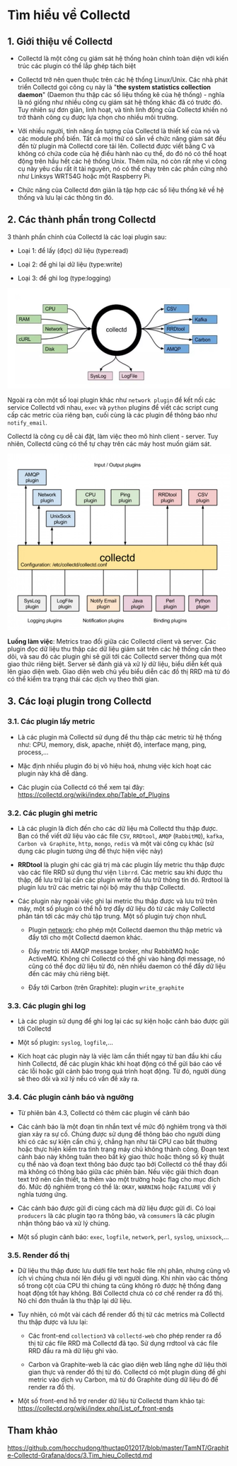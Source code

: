 # Tìm hiểu về Collectd

## 1. Giới thiệu về Collectd

- Collectd là một công cụ giám sát hệ thống hoàn chỉnh toàn diện với kiến trúc các plugin có thể lắp ghép tách biệt

- Collectd trở nên quen thuộc trên các hệ thống Linux/Unix. Các nhà phát triển Collectd gọi công cụ này là "**the system statistics collection daemon**" (Daemon thu thập các số liệu thống kê của hệ thống) - nghĩa là nó giống như nhiều công cụ giám sát hệ thống khác đã có trước đó. Tuy nhiên sự đơn giản, linh hoạt, và tính linh động của Collectd khiến nó trở thành công cụ được lựa chọn cho nhiều môi trường.

- Với nhiều người, tính năng ấn tượng của Collectd là thiết kế của nó và các module phổ biến. Tất cả mọi thứ có sẵn về chức năng giám sát đều đến từ plugin mà Collectd core tải lên. Collectd được viết bằng C và không có chứa code của hệ điều hành nào cụ thể, do đó nó có thể hoạt động trên hầu hết các hệ thống Unix. Thêm nữa, nó còn rất nhẹ vì công cụ này yêu cầu rất ít tài nguyên, nó có thể chạy trên các phần cứng nhỏ như Linksys WRT54G hoặc một Raspberry Pi.

- Chức năng của Collectd đơn giản là tập hợp các số liệu thống kê về hệ thống và lưu lại các thông tin đó.

## 2. Các thành phần trong Collectd

3 thành phần chính của Collectd là các loại plugin sau:

- Loại 1: để lấy (đọc) dữ liệu (type:read)

- Loại 2: để ghi lại dữ liệu (type:write)

- Loại 3: để ghi log (type:logging)

<img src="img/01.jpg">

Ngoài ra còn một số loại plugin khác như `network plugin` để kết nối các service Collectd với nhau, `exec` và `python` plugins để viết các script cung cấp các metric của riêng bạn, cuối cùng là các plugin để thông báo như `notify_email`.

Collectd là công cụ dễ cài đặt, làm việc theo mô hình client - server. Tuy nhiên, Collectd cũng có thể tự chạy trên các máy host muốn giám sát.

<img src="img/02.jpg">

**Luồng làm việc**: Metrics trao đổi giữa các Collectd client và server. Các plugin đọc dữ liệu thu thập các dữ liệu giám sát trên các hệ thống cần theo dõi, và sau đó các plugin ghi sẽ gửi tới các Collectd server thông qua một giao thức riêng biệt. Server sẽ đánh giá và xử lý dữ liệu, biểu diễn kết quả lên giao diện web. Giao diện web chủ yếu biểu diễn các đồ thị RRD mà từ đó có thể kiểm tra trạng thái các dịch vụ theo thời gian.

## 3. Các loại plugin trong Collectd

### 3.1. Các plugin lấy metric

- Là các plugin mà Collectd sử dụng để thu thập các metric từ hệ thống như: CPU, memory, disk, apache, nhiệt độ, interface mạng, ping, process,...

- Mặc định nhiều plugin đó bị vô hiệu hoá, nhưng việc kích hoạt các plugin này khá dễ dàng.

- Các plugin của Collectd có thể xem tại đây: https://collectd.org/wiki/index.php/Table_of_Plugins

### 3.2. Các plugin ghi metric

- Là các plugin là đích đến cho các dữ liệu mà Collectd thu thập được. Bạn có thể viết dữ liệu vào các file `CSV`, `RRDtool`, `AMQP` (`RabbitMQ`), `kafka`, `Carbon và Graphite`, `http`, `mongo`, `redis` và một vài công cụ khác (sử dụng các plugin tương ứng để thực hiện việc này)

- **RRDtool** là plugin ghi các giá trị mà các plugin lấy metric thu thập được vào các file RRD sử dụng thư viện `librrd`. Các metric sau khi được thu thập, để lưu trữ lại cần các plugin write để lưu trữ thông tin đó. Rrdtool là plugin lưu trữ các metric tại nội bộ máy thu thập Collectd.

- Các plugin này ngoài việc ghi lại metric thu thập được và lưu trữ trên máy, một số plugin có thể hỗ trợ đẩy dữ liệu đó từ các máy Collectd phân tán tới các máy chủ tập trung. Một số plugin tuỳ chọn nhưL

	- Plugin [network](https://collectd.org/wiki/index.php/Networking_introduction): cho phép một Collectd daemon thu thập metric và đẩy tới cho một Collectd daemon khác.
	
	- Đẩy metric tới AMQP message broker, như RabbitMQ hoặc ActiveMQ. Không chỉ Collectd có thể ghi vào hàng đợi message, nó cũng có thể đọc dữ liệu từ đó, nên nhiều daemon có thể đẩy dữ liệu đến các máy chủ riêng biệt.
	
	- Đẩy tới Carbon (trên Graphite): plugin `write_graphite`
	
### 3.3. Các plugin ghi log

- Là các plugin sử dụng để ghi log lại các sự kiện hoặc cảnh báo được gửi tới Collectd

- Một số plugin: `syslog`, `logfile`,...

- Kích hoạt các plugin này là việc làm cần thiết ngay từ ban đầu khi cấu hình Collectd, để các plugin khác khi hoạt động có thể gửi báo cáo về các lỗi hoặc gửi cảnh báo trong quá trình hoạt động. Từ đó, người dùng sẽ theo dõi và xử lý nếu có vấn đề xảy ra.

### 3.4. Các plugin cảnh báo và ngưỡng

- Từ phiên bản 4.3, Collectd có thêm các plugin về cảnh báo

- Các cảnh báo là một đoạn tin nhắn text về mức độ nghiêm trọng và thời gian xảy ra sự cố. Chúng được sử dụng để thông báo cho người dùng khi có các sự kiện cần chú ý, chẳng hạn như tải CPU cao bất thường hoặc thực hiện kiểm tra tình trạng máy chủ không thành công. Đoạn text cảnh báo này không tuân theo bất kỳ giao thức hoặc thông số kỹ thuật cụ thể nào và đoạn text thông báo được tạo bởi Collectd có thể thay đổi mà không có thông báo giữa các phiên bản. Nếu việc giải thích đoạn text trở nên cần thiết, ta thêm vào một trường hoặc flag cho mục đích đó. Mức độ nghiêm trọng có thể là: `OKAY`, `WARNING` hoặc `FAILURE` với ý nghĩa tương ứng.

- Các cảnh báo được gửi đi cùng cách mà dữ liệu được gửi đi. Có loại `producers` là các plugin tạo ra thông báo, và `comsumers` là các plugin nhận thông báo và xử lý chúng.

- Một số plugin cảnh báo: `exec`, `logfile`, `network`, `perl`, `syslog`, `unixsock`,...

### 3.5. Render đồ thị

- Dữ liệu thu thập đươc lưu dưới file text hoặc file nhị phân, nhưng cũng vô ích vì chúng chưa nói lên điều gì với người dùng. Khi nhìn vào các thông số trong cột của CPU thì chúng ta cũng không rõ được hệ thống đang hoạt động tốt hay không. Bởi Collectd chưa có cơ chế render ra đồ thị. Nó chỉ đơn thuần là thu thập lại dữ liệu.

- Tuy nhiên, có một vài cách để render đồ thị từ các metrics mà Collectd thu thập được và lưu lại:

	- Các front-end `collection3` và `collectd-web` cho phép render ra đồ thị từ các file RRD mà Collectd đã tạo. Sử dụng rrdtool và các file RRD đầu ra mà dữ liệu ghi vào.
	
	- Carbon và Graphite-web là các giao diện web lắng nghe dữ liệu thời gian thực và render đồ thị từ đó. Collectd có một plugin dùng để ghi metric vào dịch vụ Carbon, mà từ đó Graphite dùng dữ liệu đó để render ra đồ thị.
	
- Một số front-end hỗ trợ render dữ liệu từ Collectd tham khảo tại: https://collectd.org/wiki/index.php/List_of_front-ends

## Tham khảo

https://github.com/hocchudong/thuctap012017/blob/master/TamNT/Graphite-Collectd-Grafana/docs/3.Tim_hieu_Collectd.md